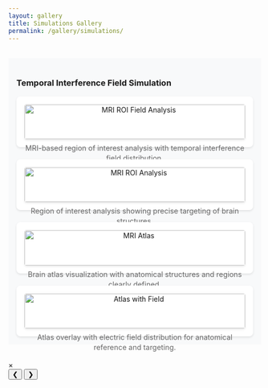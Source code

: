 ```yaml
---
layout: gallery
title: Simulations Gallery
permalink: /gallery/simulations/
---
```


<link rel="stylesheet" href="{{ '/assets/css/lightbox.css' | relative_url }}">

<div class="gallery-section">
  <h3>Temporal Interference Field Simulation</h3>
  <div class="gallery-grid">
    <div class="gallery-item">
      <img src="{{ site.baseurl }}/gallery/assets/analyzer/MRI_ROI_field.png" alt="MRI ROI Field Analysis" onclick="openLightbox(this)" />
      <p>MRI-based region of interest analysis with temporal interference field distribution.</p>
    </div>
    <div class="gallery-item">
      <img src="{{ site.baseurl }}/gallery/assets/analyzer/MRI_ROI.png" alt="MRI ROI Analysis" onclick="openLightbox(this)" />
      <p>Region of interest analysis showing precise targeting of brain structures.</p>
    </div>
    <div class="gallery-item">
      <img src="{{ site.baseurl }}/gallery/assets/analyzer/MRI_atlas.png" alt="MRI Atlas" onclick="openLightbox(this)" />
      <p>Brain atlas visualization with anatomical structures and regions clearly defined.</p>
    </div>
    <div class="gallery-item">
      <img src="{{ site.baseurl }}/gallery/assets/analyzer/MRI_atlas_field.png" alt="Atlas with Field" onclick="openLightbox(this)" />
      <p>Atlas overlay with electric field distribution for anatomical reference and targeting.</p>
    </div>
  </div>
</div>

<!-- Lightbox Modal -->
<div id="lightbox" class="lightbox" onclick="closeLightbox()">
  <span class="close" onclick="closeLightbox()">&times;</span>
  <div class="lightbox-content" onclick="event.stopPropagation()">
    <img id="lightbox-img" src="" alt="" />
    <div class="lightbox-nav">
      <button class="nav-btn prev" onclick="changeImage(-1)">&#10094;</button>
      <button class="nav-btn next" onclick="changeImage(1)">&#10095;</button>
    </div>
    <div class="lightbox-caption" id="lightbox-caption"></div>
  </div>
</div>

<script src="{{ '/assets/js/lightbox.js' | relative_url }}"></script>

<style>
.gallery-section {
  margin: 2rem 0;
  padding: 1rem;
  background-color: #f8f9fa;
}

.gallery-grid {
  display: grid;
  grid-template-columns: repeat(auto-fit, minmax(350px, 1fr));
  gap: 1.5rem;
  margin-top: 1rem;
}

.gallery-item {
  background: white;
  border-radius: 8px;
  padding: 1rem;
  box-shadow: 0 2px 4px rgba(0,0,0,0.1);
  text-align: center;
  transition: transform 0.2s ease, box-shadow 0.2s ease;
}

.gallery-item:hover {
  transform: translateY(-2px);
  box-shadow: 0 4px 8px rgba(0,0,0,0.15);
}

/* Override wiki.css image styles with more specific selectors and !important */
.wiki-content .gallery-item img,
.gallery-item img {
  width: 100% !important;
  max-width: 500px !important;
  max-height: 400px !important;
  height: auto !important;
  object-fit: contain !important;
  border-radius: 4px !important;
  margin-bottom: 0.5rem !important;
  margin-left: auto !important;
  margin-right: auto !important;
  margin-top: 0 !important;
  display: block !important;
  box-shadow: 0 2px 4px rgba(0,0,0,0.1) !important;
  loading: lazy;
}

.gallery-item p {
  margin: 0;
  font-size: 0.9rem;
  color: #666;
  line-height: 1.4;
}

@media (max-width: 768px) {
  .gallery-grid {
    grid-template-columns: 1fr;
    gap: 1rem;
  }
  
  .gallery-section {
    margin: 1rem 0;
    padding: 0.5rem;
  }
  
  .wiki-content .gallery-item img,
  .gallery-item img {
    max-width: 100% !important;
    max-height: 300px !important;
  }
}

@media (max-width: 480px) {
  .wiki-content .gallery-item img,
  .gallery-item img {
    max-height: 250px !important;
  }
}
</style> 
